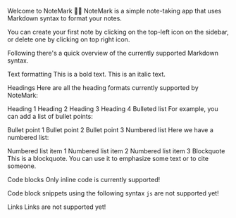 Welcome to NoteMark 👋🏻
NoteMark is a simple note-taking app that uses Markdown syntax to format your notes.

You can create your first note by clicking on the top-left icon on the sidebar, or delete one by clicking on top right icon.

Following there's a quick overview of the currently supported Markdown syntax.

Text formatting
This is a bold text. This is an italic text.

Headings
Here are all the heading formats currently supported by NoteMark:

Heading 1
Heading 2
Heading 3
Heading 4
Bulleted list
For example, you can add a list of bullet points:

Bullet point 1
Bullet point 2
Bullet point 3
Numbered list
Here we have a numbered list:

Numbered list item 1
Numbered list item 2
Numbered list item 3
Blockquote
This is a blockquote. You can use it to emphasize some text or to cite someone.

Code blocks
Only inline code is currently supported!

Code block snippets using the following syntax ```js``` are not supported yet!

Links
Links are not supported yet!